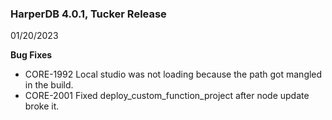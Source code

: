 ### HarperDB 4.0.1, Tucker Release

01/20/2023

**Bug Fixes**

- CORE-1992 Local studio was not loading because the path got mangled in the build.
- CORE-2001 Fixed deploy_custom_function_project after node update broke it.
